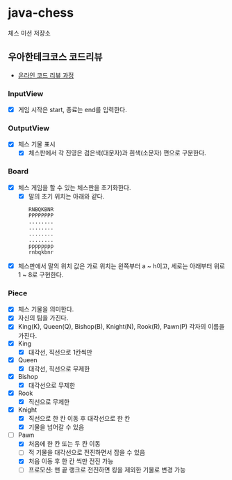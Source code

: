 # java-chess

체스 미션 저장소

## 우아한테크코스 코드리뷰

- [온라인 코드 리뷰 과정](https://github.com/woowacourse/woowacourse-docs/blob/master/maincourse/README.md)

### InputView

- [x] 게임 시작은 start, 종료는 end를 입력한다.

### OutputView

- [x] 체스 기물 표시
    - [x] 체스판에서 각 진영은 검은색(대문자)과 흰색(소문자) 편으로 구분한다.

### Board

- [x] 체스 게임을 할 수 있는 체스판을 초기화한다.
    - [x] 말의 초기 위치는 아래와 같다.
        ```
        RNBQKBNR
        PPPPPPPP
        ........
        ........
        ........
        ........
        pppppppp
        rnbqkbnr
        ```
- [x] 체스판에서 말의 위치 값은 가로 위치는 왼쪽부터 a ~ h이고, 세로는 아래부터 위로 1 ~ 8로 구현한다.

### Piece

- [x] 체스 기물을 의미한다.
- [x] 자신의 팀을 가진다.
- [x] King(K), Queen(Q), Bishop(B), Knight(N), Rook(R), Pawn(P) 각자의 이름을 가진다.
- [x] King
    - [x] 대각선, 직선으로 1칸씩만
- [x] Queen
    - [x] 대각선, 직선으로 무제한
- [x] Bishop
    - [x] 대각선으로 무제한
- [x] Rook
    - [x] 직선으로 무제한
- [x] Knight
    - [x] 직선으로 한 칸 이동 후 대각선으로 한 칸
    - [x] 기물을 넘어갈 수 있음
- [ ] Pawn
    - [x] 처음에 한 칸 또는 두 칸 이동
    - [ ] 적 기물을 대각선으로 전진하면서 잡을 수 있음
    - [x] 처음 이동 후 한 칸 씩만 전진 가능
    - [ ] 프로모션: 맨 끝 랭크로 전진하면 킹을 제외한 기물로 변경 가능
